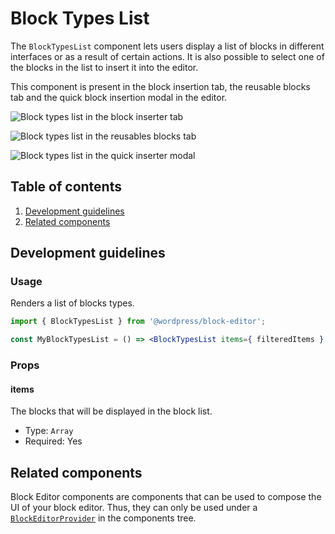# Block Types List

The `BlockTypesList` component lets users display a list of blocks in different interfaces or as a result of certain actions. It is also possible to select one of the blocks in the list to insert it into the editor.

This component is present in the block insertion tab, the reusable blocks tab and the quick block insertion modal in the editor.

![Block types list in the block inserter tab](https://make.wordpress.org/core/files/2020/09/block-types-list-emplacement-1.png)

![Block types list in the reusables blocks tab](https://make.wordpress.org/core/files/2020/09/block-types-list-emplacement-2.png)

![Block types list in the quick inserter modal](https://make.wordpress.org/core/files/2020/09/block-types-list-emplacement-3.png)

## Table of contents

1. [Development guidelines](#development-guidelines)
2. [Related components](#related-components)

## Development guidelines

### Usage

Renders a list of blocks types.

```jsx
import { BlockTypesList } from '@wordpress/block-editor';

const MyBlockTypesList = () => <BlockTypesList items={ filteredItems } />;;
```

### Props

#### items

The blocks that will be displayed in the block list.

-   Type: `Array`
-   Required: Yes

## Related components

Block Editor components are components that can be used to compose the UI of your block editor. Thus, they can only be used under a [`BlockEditorProvider`](https://github.com/WordPress/gutenberg/blob/master/packages/block-editor/src/components/provider/README.md) in the components tree.
